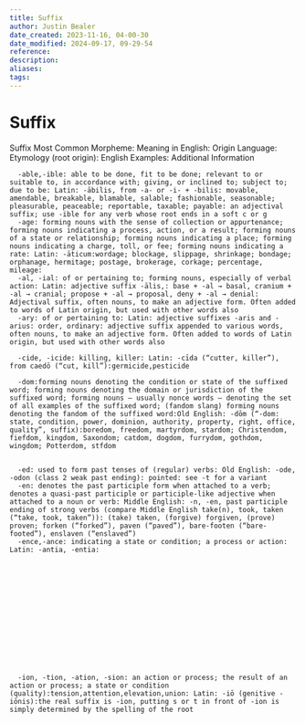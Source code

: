 ```yaml
---
title: Suffix
author: Justin Bealer
date_created: 2023-11-16, 04-00-30
date_modified: 2024-09-17, 09-29-54
reference: 
description: 
aliases: 
tags: 
---
```

# Suffix

Suffix
  Most Common
  Morpheme: Meaning in English: Origin Language: Etymology (root origin): English Examples: Additional Information
  
      -able,-ible: able to be done, fit to be done; relevant to or suitable to, in accordance with; giving, or inclined to; subject to; due to be: Latin: -ābilis, from -a- or -i- + -bilis: movable, amendable, breakable, blamable, salable; fashionable, seasonable; pleasurable, peaceable; reportable, taxable; payable: an adjectival suffix; use -ible for any verb whose root ends in a soft c or g 
      -age: forming nouns with the sense of collection or appurtenance; forming nouns indicating a process, action, or a result; forming nouns of a state or relationship; forming nouns indicating a place; forming nouns indicating a charge, toll, or fee; forming nouns indicating a rate: Latin: -āticum:wordage; blockage, slippage, shrinkage; bondage; orphanage, hermitage; postage, brokerage, corkage; percentage, mileage:
      -al, -ial: of or pertaining to; forming nouns, especially of verbal action: Latin: adjective suffix -ālis,: base + ‎-al → ‎basal, cranium + ‎-al → ‎cranial; propose + ‎-al → ‎proposal, deny + ‎-al → ‎denial: Adjectival suffix, often nouns, to make an adjective form. Often added to words of Latin origin, but used with other words also
      -ary: of or pertaining to: Latin: adjective suffixes -aris and -arius: order, ordinary: adjective suffix appended to various words, often nouns, to make an adjective form. Often added to words of Latin origin, but used with other words also
      
      -cide, -icide: killing, killer: Latin: -cīda (“cutter, killer”), from caedō (“cut, kill”):germicide,pesticide
      
      -dom:forming nouns denoting the condition or state of the suffixed word; forming nouns denoting the domain or jurisdiction of the suffixed word; forming nouns — usually nonce words — denoting the set of all examples of the suffixed word; (fandom slang) forming nouns denoting the fandom of the suffixed word:Old English: -dōm (“-dom: state, condition, power, dominion, authority, property, right, office, quality”, suffix):boredom, freedom, martyrdom, stardom; Christendom, fiefdom, kingdom, Saxondom; catdom, dogdom, furrydom, gothdom, wingdom; Potterdom, stfdom
      
      
      -ed: used to form past tenses of (regular) verbs: Old English: -ode, -odon (class 2 weak past ending): pointed: see -t for a variant
      -en: denotes the past participle form when attached to a verb; denotes a quasi-past participle or participle-like adjective when attached to a noun or verb: Middle English: -n, -en, past participle ending of strong verbs (compare Middle English take(n), took, taken (“take, took, taken”)): (take) taken, (forgive) forgiven, (prove) proven; forken (“forked”), paven (“paved”), bare-footen (“bare-footed”), enslaven (“enslaved”)
      -ence,-ance: indicating a state or condition; a process or action: Latin: -antia, -entia: 
      


  



  



  
  
    
      
      -ion, -tion, -ation, -sion: an action or process; the result of an action or process; a state or condition (quality):tension,attention,elevation,union: Latin: -iō (genitive -iōnis):the real suffix is -ion, putting s or t in front of -ion is simply determined by the spelling of the root
  
  

